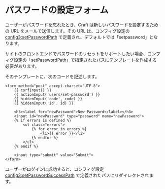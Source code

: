 # パスワードの設定フォーム

ユーザーがパスワードを忘れたとき、Craft は新しいパスワードを設定するための URL をメールで送信します。その URL は、コンフィグ設定の <config3:setPasswordPath> で定義され、デフォルトでは「setpassword」となります。

サイトのフロントエンドでパスワードのリセットをサポートしたい場合、コンフィグ設定の「setPasswordPath」で指定されたパスにテンプレートを作成する必要があります。

そのテンプレートに、次のコードを記述します。

```twig
<form method="post" accept-charset="UTF-8">
    {{ csrfInput() }}
    {{ actionInput('users/set-password') }}
    {{ hiddenInput('code', code) }}
    {{ hiddenInput('id', id) }}

    <h3><label for="newPassword">New Password</label></h3>
    <input id="newPassword" type="password" name="newPassword">
    {% if errors is defined %}
        <ul class="errors">
            {% for error in errors %}
                <li>{{ error }}</li>
            {% endfor %}
        </ul>
    {% endif %}

    <input type="submit" value="Submit">
</form>
```

ユーザーがログインに成功すると、コンフィグ設定 <config3:setPasswordSuccessPath> で定義されたパスにリダイレクトされます。
